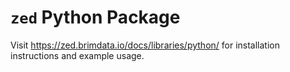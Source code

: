 # `zed` Python Package

Visit https://zed.brimdata.io/docs/libraries/python/ for installation
instructions and example usage.
